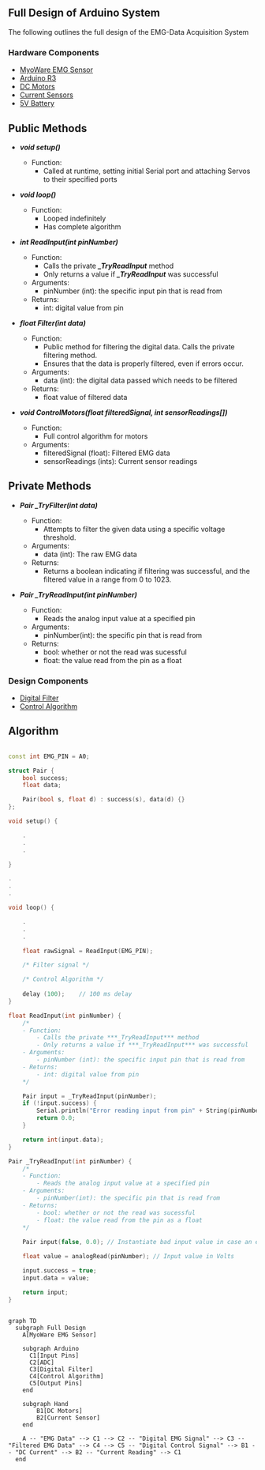 ## Full Design of Arduino System

The following outlines the full design of the EMG-Data Acquisition System

### Hardware Components
- [MyoWare EMG Sensor](https://myoware.com/products/muscle-sensor/)
- [Arduino R3](https://store.arduino.cc/products/arduino-uno-rev3?srsltid=AfmBOoomeKbo_HNUKn9RDlytncmMrz4883O9ouOAUkNsl1cv23ON0Frv)
- [DC Motors](https://www.amazon.com/dp/B01HSX1IDE?ref_=pe_125775000_1044873430_fed_asin_title&th=1)
- [Current Sensors](https://www.amazon.com/UMLIFE-Current-Detector-ACS712ELC-Amperage/dp/B091Y2V3G7/ref=sr_1_3?crid=2GNTWDOA85J0T&dib=eyJ2IjoiMSJ9.HvV2KPdhpyWtyjpRALJ3Fpp49_pw1VTcM1XHHkJBAtO-_PWY10_1SwhYdlYyqdmc6atqoxZF1yk9jfqKa3aVZ1lW3cL-YOpTfPSJPNjuQK8ToR8xdledTNkGTZ_TY2YGjuh107X2Q-EDJL0wbI4ejA0Gpxhq1b_kgqv4oHzK9Mih0tAa8M4q04ujikwtWnNjGIhGrOw1O6p9ADx1295kwDXA3iVdUS-pOshkPvUvMLc.dvBSNYpFSS1BlTdt5PKDdTZYYx2TcMC_nDATcuPRotI&dib_tag=se&keywords=acs712%2Bcurrent%2Bsensor&qid=1737063190&sprefix=ACS712%2Caps%2C121&sr=8-3&th=1)
- [5V Battery](https://www.amazon.com/Batteries-RECHARGED-Wireless-Security-Flashlights/dp/B09KRW2W4T/ref=sxin_16_pa_sp_search_thematic_sspa?content-id=amzn1.sym.c5787da2-212d-48eb-a894-9ea5a87adeb3%3Aamzn1.sym.c5787da2-212d-48eb-a894-9ea5a87adeb3&crid=2ITUI25C1QMEC&cv_ct_cx=rechargeable+7V+batteries&keywords=rechargeable+7V+batteries&pd_rd_i=B09KRW2W4T&pd_rd_r=254d4f8e-7674-44bc-9cca-4e4146c912a6&pd_rd_w=rN62y&pd_rd_wg=TUASP&pf_rd_p=c5787da2-212d-48eb-a894-9ea5a87adeb3&pf_rd_r=XAHVEKC90NSXBJY85MG6&qid=1738699698&sbo=RZvfv%2F%2FHxDF%2BO5021pAnSA%3D%3D&sprefix=rechargeable+7v+batterie%2Caps%2C117&sr=1-2-6024b2a3-78e4-4fed-8fed-e1613be3bcce-spons&sp_csd=d2lkZ2V0TmFtZT1zcF9zZWFyY2hfdGhlbWF0aWM&psc=1)

## Public Methods
- ***void setup()***
  - Function: 
    - Called at runtime, setting initial Serial port and attaching Servos to their specified ports
  
- ***void loop()***
  - Function:
    - Looped indefinitely
    - Has complete algorithm

- ***int ReadInput(int pinNumber)***
    - Function:
        - Calls the private ***_TryReadInput*** method 
        - Only returns a value if ***_TryReadInput*** was successful
    - Arguments:
        - pinNumber (int): the specific input pin that is read from
    - Returns:
        - int: digital value from pin

- ***float Filter(int data)***
  - Function:
    - Public method for filtering the digital data. Calls the private filtering method.
    - Ensures that the data is properly filtered, even if errors occur.
  - Arguments:
    - data (int): the digital data passed which needs to be filtered
  - Returns:
    - float value of filtered data

- ***void ControlMotors(float filteredSignal, int sensorReadings[])***
  - Function:
      - Full control algorithm for motors
  - Arguments:
      - filteredSignal (float): Filtered EMG data
      - sensorReadings (ints): Current sensor readings

## Private Methods
- ***Pair _TryFilter(int data)***
  - Function:
    - Attempts to filter the given data using a specific voltage threshold.
  - Arguments:
    - data (int): The raw EMG data 
  - Returns:
    - Returns a boolean indicating if filtering was successful, and the filtered value in a range from 0 to 1023.
    
- ***Pair _TryReadInput(int pinNumber)***
    - Function:
        - Reads the analog input value at a specified pin
    - Arguments:
        - pinNumber(int): the specific pin that is read from
    - Returns:
        - bool: whether or not the read was sucessful
        - float: the value read from the pin as a float

### Design Components
- [Digital Filter](https://github.com/PeteMillians/Senior-Design/blob/Add-Design/docs/FilterDesign.md)
- [Control Algorithm](https://github.com/PeteMillians/Senior-Design/blob/Add-Design/docs/ControlAlgorithmDesign.md)

## Algorithm

```c++

const int EMG_PIN = A0;

struct Pair {
    bool success;
    float data;

    Pair(bool s, float d) : success(s), data(d) {}
};

void setup() {

    .
    .
    .

}

.
.
.

void loop() {

    .
    .
    .

    float rawSignal = ReadInput(EMG_PIN);

    /* Filter signal */

    /* Control Algorithm */
    
    delay (100);    // 100 ms delay
}

float ReadInput(int pinNumber) {
    /* 
    - Function:
        - Calls the private ***_TryReadInput*** method 
        - Only returns a value if ***_TryReadInput*** was successful
    - Arguments:
        - pinNumber (int): the specific input pin that is read from
    - Returns:
        - int: digital value from pin
    */

    Pair input = _TryReadInput(pinNumber);
    if (!input.success) {
        Serial.println("Error reading input from pin" + String(pinNumber));
        return 0.0;
    }

    return int(input.data);
}

Pair _TryReadInput(int pinNumber) {
    /* 
    - Function:
        - Reads the analog input value at a specified pin
    - Arguments:
        - pinNumber(int): the specific pin that is read from
    - Returns:
        - bool: whether or not the read was sucessful
        - float: the value read from the pin as a float
    */
   
    Pair input(false, 0.0); // Instantiate bad input value in case an error occurs

    float value = analogRead(pinNumber); // Input value in Volts

    input.success = true;  
    input.data = value;

    return input;
}
    

```

```mermaid
graph TD
  subgraph Full Design
    A[MyoWare EMG Sensor]
    
    subgraph Arduino
      C1[Input Pins]
      C2[ADC]
      C3[Digital Filter]
      C4[Control Algorithm]
      C5[Output Pins]
    end

    subgraph Hand
        B1[DC Motors]
        B2[Current Sensor]
    end
    
    A -- "EMG Data" --> C1 --> C2 -- "Digital EMG Signal" --> C3 -- "Filtered EMG Data" --> C4 --> C5 -- "Digital Control Signal" --> B1 -- "DC Current" --> B2 -- "Current Reading" --> C1
  end
```